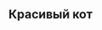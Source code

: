 <!DOCTYPE html>
<html lang="ru">
  <head>
    <meta charset="utf-8">
    <title> Страница о коте </title>
  </head>
  <body>
    <article class="post">
      <h1>Красивый кот</h1>
    </article>
  </body>
</html>
